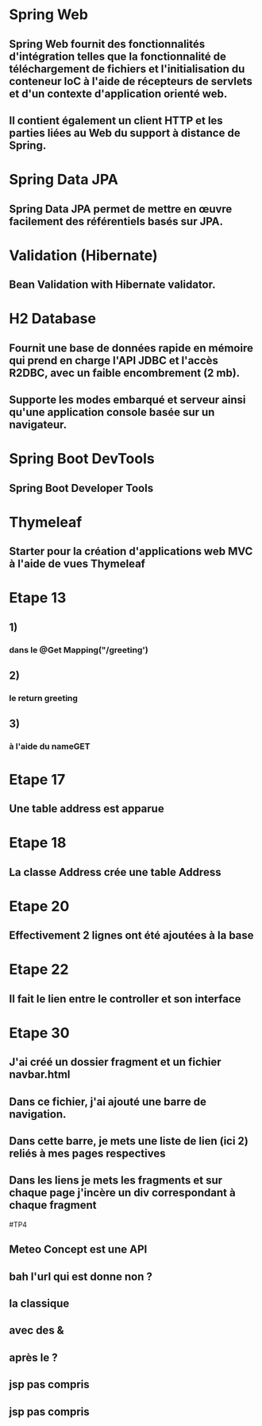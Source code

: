 # Spring Web 

## Spring Web fournit des fonctionnalités d'intégration telles que la fonctionnalité de téléchargement de fichiers et l'initialisation du conteneur IoC à l'aide de récepteurs de servlets et d'un contexte d'application orienté web.
## Il contient également un client HTTP et les parties liées au Web du support à distance de Spring.


# Spring Data JPA

## Spring Data JPA permet de mettre en œuvre facilement des référentiels basés sur JPA.


# Validation (Hibernate)

## Bean Validation with Hibernate validator.


# H2 Database

## Fournit une base de données rapide en mémoire qui prend en charge l'API JDBC et l'accès R2DBC, avec un faible encombrement (2 mb).
## Supporte les modes embarqué et serveur ainsi qu'une application console basée sur un navigateur.


# Spring Boot DevTools

## Spring Boot Developer Tools


# Thymeleaf

## Starter pour la création d'applications web MVC à l'aide de vues Thymeleaf



# Etape 13

## 1)

### dans le @Get Mapping("/greeting')

## 2)

### le return greeting

## 3)

### à l'aide du nameGET



# Etape 17

## Une table address est apparue


# Etape 18

## La classe Address crée une table Address


# Etape 20

## Effectivement 2 lignes ont été ajoutées à la base


# Etape 22

## Il fait le lien entre le controller et son interface


# Etape 30

## J'ai créé un dossier fragment et un fichier navbar.html

## Dans ce fichier, j'ai ajouté une barre de navigation.

## Dans cette barre, je mets une liste de lien (ici 2) reliés à mes pages respectives

## Dans les liens je mets les fragments et sur chaque page j'incère un div correspondant à chaque fragment

#TP4

## Meteo Concept est une API

## bah l'url qui est donne non ?

## la classique

## avec des &

## après le ?

## jsp pas compris

## jsp pas compris